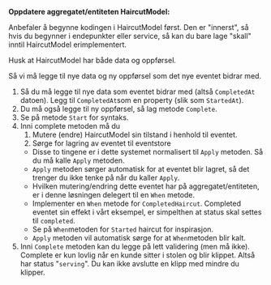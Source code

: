 **Oppdatere aggregatet/entiteten HaircutModel:**

Anbefaler å begynne kodingen i HaircutModel først.  Den er "innerst", så hvis du begynner i endepunkter eller service, så kan du bare lage "skall" inntil HaircutModel erimplementert.

Husk at HaircutModel har både data og oppførsel.

Så vi må legge til nye data og ny oppførsel som det nye eventet bidrar med.
1. Så du må legge til nye data som eventet bidrar med (altså `CompletedAt` datoen). Legg til `CompletedAt`som en property (slik som `StartedAt`).
2. Du må også legge til ny oppførsel, så lag metode `Complete`. 
3. Se på metode `Start` for syntaks.
4. Inni complete metoden må du 
    1. Mutere (endre) HaircutModel sin tilstand i henhold til eventet.
    2. Sørge for lagring av eventet til eventstore
    - Disse to tingene er i dette systemet normalisert til `Apply` metoden. Så du må kalle `Apply` metoden.
    - `Apply` metoden sørger automatisk for at eventet blir lagret, så det trenger du ikke tenke på når du kaller `Apply`.
    - Hvilken mutering/endring dette eventet har på aggregatet/entiteten, er i denne løsningen delegert til en `When` metode.
    - Implementer en `When` metode for `CompletedHaircut`. Completed eventet sin effekt i vårt eksempel, er simpelthen at status skal settes til `completed`.
    - Se på `When`metoden for `Started` haircut for inspirasjon.
    - `Apply` metoden vil automatisk sørge for at `When`metoden blir kalt.
5. Inni `Complete` metoden kan du legge på lett validering (men må ikke). Complete er kun lovlig når en kunde sitter i stolen og blir klippet. Altså har status "`serving`".  Du kan ikke avslutte en klipp med mindre du klipper.
